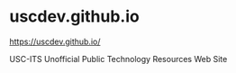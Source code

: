 # uscdev.github.io

https://uscdev.github.io/

USC-ITS Unofficial Public Technology Resources Web Site
